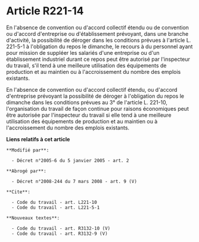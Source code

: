 # Article R221-14

En l'absence de convention ou d'accord collectif étendu ou de convention ou d'accord d'entreprise ou d'établissement
prévoyant, dans une branche d'activité, la possibilité de déroger dans les conditions prévues à l'article L. 221-5-1 à
l'obligation du repos le dimanche, le recours à du personnel ayant pour mission de suppléer les salariés d'une entreprise ou
d'un établissement industriel durant ce repos peut être autorisé par l'inspecteur du travail, s'il tend à une meilleure
utilisation des équipements de production et au maintien ou à l'accroissement du nombre des emplois existants.

En l'absence de convention ou d'accord collectif étendu, ou d'accord d'entreprise prévoyant la possibilité de déroger à
l'obligation du repos le dimanche dans les conditions prévues au 3° de l'article L. 221-10, l'organisation du travail de
façon continue pour raisons économiques peut être autorisée par l'inspecteur du travail si elle tend à une meilleure
utilisation des équipements de production et au maintien ou à l'accroissement du nombre des emplois existants.

**Liens relatifs à cet article**

	**Modifié par**:

	  - Décret n°2005-6 du 5 janvier 2005 - art. 2

	**Abrogé par**:

	  - Décret n°2008-244 du 7 mars 2008 - art. 9 (V)

	**Cite**:

	  - Code du travail - art. L221-10
	  - Code du travail - art. L221-5-1

	**Nouveaux textes**:

	  - Code du travail - art. R3132-10 (V)
	  - Code du travail - art. R3132-9 (V)
